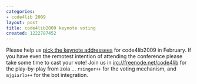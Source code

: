 ```yaml
---
categories:
- code4lib 2009
layout: post
title: code4lib2009 keynote voting
created: 1222787452
---
```

Please help us <a href="http://dilettantes.code4lib.org/voting_booth/election/index/4">pick the keynote addressees</a> for code4lib2009 in February. If you have even the remotest intention of attending the conference please take some time to cast your vote! Join us in <a href="irc://freenode.net/code4lib">irc://freenode.net/code4lib</a> for the play-by-play from zoia ... <code>rsinger++</code> for the voting mechanism, and <code>mjgiarlo++</code> for the bot integration.
